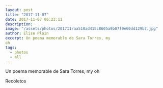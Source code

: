 ```yaml
---
layout: post
title: "2017-11-07"
date: 2017-11-07 06:23:11
description: 
image: "/assets/photos/201711/aa518ad415c8605a9b07f9e60dd129b7.jpg"
author: Elise Plain
excerpt: Un poema memorable de Sara Torres, my 
oh
tags: 
  - photos
  - all
---
```


Un poema memorable de Sara Torres, my 
oh
<p></p>
Recoletos